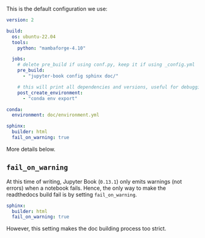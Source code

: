 This is the default configuration we use:

```yaml
version: 2

build:
  os: ubuntu-22.04
  tools:
    python: "mambaforge-4.10"

  jobs:
    # delete pre_build if using conf.py, keep it if using _config.yml
    pre_build:
      - "jupyter-book config sphinx doc/"

    # this will print all dependencies and versions, useful for debugging
    post_create_environment:
      - "conda env export"

conda:
  environment: doc/environment.yml

sphinx:
  builder: html
  fail_on_warning: true

```

More details below.

## `fail_on_warning`

At this time of writing, Jupyter Book (`0.13.1`) only emits warnings (not errors) when
a notebook fails. Hence, the only way to make the readthedocs build fail is by setting
`fail_on_warning`.


```yaml
sphinx:
  builder: html
  fail_on_warning: true
```

However, this setting makes the doc building process too strict.

